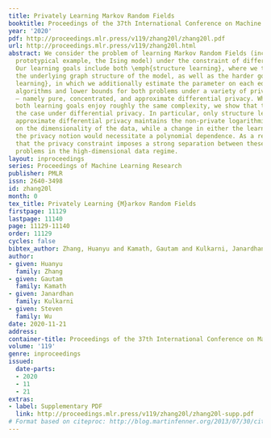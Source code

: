 ```yaml
---
title: Privately Learning Markov Random Fields
booktitle: Proceedings of the 37th International Conference on Machine Learning
year: '2020'
pdf: http://proceedings.mlr.press/v119/zhang20l/zhang20l.pdf
url: http://proceedings.mlr.press/v119/zhang20l.html
abstract: We consider the problem of learning Markov Random Fields (including the
  prototypical example, the Ising model) under the constraint of differential privacy.
  Our learning goals include both \emph{structure learning}, where we try to estimate
  the underlying graph structure of the model, as well as the harder goal of \emph{parameter
  learning}, in which we additionally estimate the parameter on each edge. We provide
  algorithms and lower bounds for both problems under a variety of privacy constraints
  – namely pure, concentrated, and approximate differential privacy. While non-privately,
  both learning goals enjoy roughly the same complexity, we show that this is not
  the case under differential privacy. In particular, only structure learning under
  approximate differential privacy maintains the non-private logarithmic dependence
  on the dimensionality of the data, while a change in either the learning goal or
  the privacy notion would necessitate a polynomial dependence. As a result, we show
  that the privacy constraint imposes a strong separation between these two learning
  problems in the high-dimensional data regime.
layout: inproceedings
series: Proceedings of Machine Learning Research
publisher: PMLR
issn: 2640-3498
id: zhang20l
month: 0
tex_title: Privately Learning {M}arkov Random Fields
firstpage: 11129
lastpage: 11140
page: 11129-11140
order: 11129
cycles: false
bibtex_author: Zhang, Huanyu and Kamath, Gautam and Kulkarni, Janardhan and Wu, Steven
author:
- given: Huanyu
  family: Zhang
- given: Gautam
  family: Kamath
- given: Janardhan
  family: Kulkarni
- given: Steven
  family: Wu
date: 2020-11-21
address: 
container-title: Proceedings of the 37th International Conference on Machine Learning
volume: '119'
genre: inproceedings
issued:
  date-parts:
  - 2020
  - 11
  - 21
extras:
- label: Supplementary PDF
  link: http://proceedings.mlr.press/v119/zhang20l/zhang20l-supp.pdf
# Format based on citeproc: http://blog.martinfenner.org/2013/07/30/citeproc-yaml-for-bibliographies/
---
```

